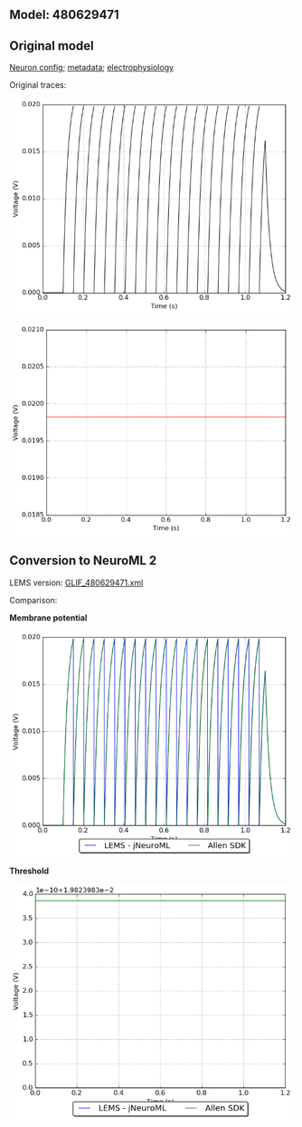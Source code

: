 
## Model: 480629471

## Original model

[Neuron config](neuron_config.json); [metadata](model_metadata.json); [electrophysiology](ephys_sweeps.json)

Original traces:

![Original](MembranePotential_50pA.png)

![Threshold](Threshold_50pA.png)

## Conversion to NeuroML 2

LEMS version: [GLIF_480629471.xml](GLIF_480629471.xml)

Comparison:

**Membrane potential**

![Comparison](Comparison_50pA.png)

**Threshold**

![Comparison](Comparison_Threshold_50pA.png)